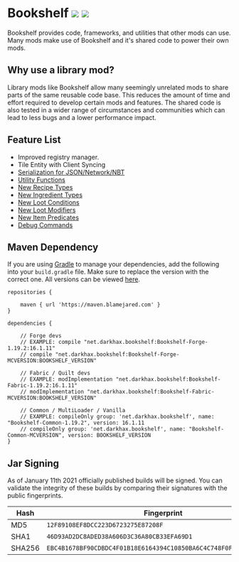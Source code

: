 # Bookshelf [![](http://cf.way2muchnoise.eu/228525.svg)](https://minecraft.curseforge.com/projects/bookshelf) [![](http://cf.way2muchnoise.eu/versions/228525.svg)](https://minecraft.curseforge.com/projects/bookshelf)

Bookshelf provides code, frameworks, and utilities that other mods can use. Many mods make use of Bookshelf and it's
shared code to power their own mods.

## Why use a library mod?

Library mods like Bookshelf allow many seemingly unrelated mods to share parts of the same reusable code base. This
reduces the amount of time and effort required to develop certain mods and features. The shared code is also tested in a
wider range of circumstances and communities which can lead to less bugs and a lower performance impact.

## Feature List

- Improved registry manager.
- Tile Entity with Client Syncing
- [Serialization for JSON/Network/NBT](https://github.com/Darkhax-Minecraft/Bookshelf/blob/1.16.3/src/main/java/net/darkhax/bookshelf/serialization/Serializers.java)
- [Utility Functions](https://github.com/Darkhax-Minecraft/Bookshelf/tree/1.16.3/src/main/java/net/darkhax/bookshelf/util)
- [New Recipe Types](https://github.com/Darkhax-Minecraft/Bookshelf/wiki/Data-Packs#recipe-types)
- [New Ingredient Types](https://github.com/Darkhax-Minecraft/Bookshelf/wiki/Data-Packs#ingredients)
- [New Loot Conditions](https://github.com/Darkhax-Minecraft/Bookshelf/wiki/Data-Packs#loot-conditions)
- [New Loot Modifiers](https://github.com/Darkhax-Minecraft/Bookshelf/wiki/Data-Packs#global-loot-modifiers)
- [New Item Predicates](https://github.com/Darkhax-Minecraft/Bookshelf/wiki/Data-Packs#item-predicates)
- [Debug Commands](https://github.com/Darkhax-Minecraft/Bookshelf/wiki/Commands)

## Maven Dependency

If you are using [Gradle](https://gradle.org) to manage your dependencies, add the following into your `build.gradle`
file. Make sure to replace the version with the correct one. All versions can be
viewed [here](https://maven.blamejared.com/net/darkhax/bookshelf/).

```
repositories {

    maven { url 'https://maven.blamejared.com' }
}

dependencies {

    // Forge devs
    // EXAMPLE: compile "net.darkhax.bookshelf:Bookshelf-Forge-1.19.2:16.1.11"
    // compile "net.darkhax.bookshelf:Bookshelf-Forge-MCVERSION:BOOKSHELF_VERSION"

    // Fabric / Quilt devs
    // EXAMPLE: modImplementation "net.darkhax.bookshelf:Bookshelf-Fabric-1.19.2:16.1.11"
    // modImplementation "net.darkhax.bookshelf:Bookshelf-Fabric-MCVERSION:BOOKSHELF_VERSION"

    // Common / MultiLoader / Vanilla
    // EXAMPLE: compileOnly group: 'net.darkhax.bookshelf', name: "Bookshelf-Common-1.19.2", version: 16.1.11
    // compileOnly group: 'net.darkhax.bookshelf', name: "Bookshelf-Common-MCVERSION", version: BOOKSHELF_VERSION
}
```

## Jar Signing

As of January 11th 2021 officially published builds will be signed. You can validate the integrity of these builds by
comparing their signatures with the public fingerprints.

| Hash   | Fingerprint                                                        |
|--------|--------------------------------------------------------------------|
| MD5    | `12F89108EF8DCC223D6723275E87208F`                                 |
| SHA1   | `46D93AD2DC8ADED38A606D3C36A80CB33EFA69D1`                         |
| SHA256 | `EBC4B1678BF90CDBDC4F01B18E6164394C10850BA6C4C748F0FA95F2CB083AE5` |
